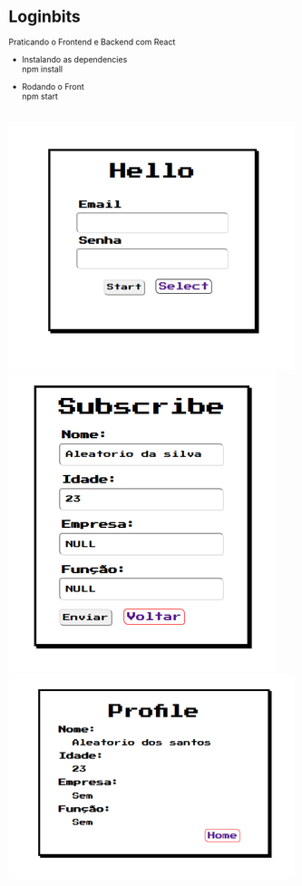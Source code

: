 # Loginbits
Praticando o Frontend e Backend com React

- Instalando as dependencies<br>
npm install<br>

- Rodando o Front<br>
npm start<br>
<br>

![alt home](https://github.com/K16bits/Loginbits/blob/master/screens/home.PNG)
![alt subscribe](https://github.com/K16bits/Loginbits/blob/master/screens/subscribe.PNG)
![alt profile](https://github.com/K16bits/Loginbits/blob/master/screens/profile.PNG)
